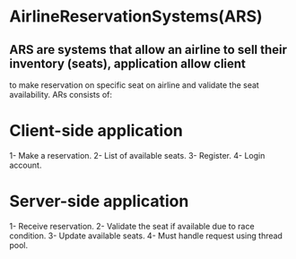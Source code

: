 # AirlineReservationSystems(ARS)
## ARS are systems that allow an airline to sell their inventory (seats), application allow client 
to make reservation on specific seat on airline and validate the seat availability. ARs consists of:

# Client-side application
1- Make a reservation.
2- List of available seats.
3- Register.
4- Login account.

# Server-side application
1- Receive reservation.
2- Validate the seat if available due to race condition.
3- Update available seats.
4- Must handle request using thread pool.
